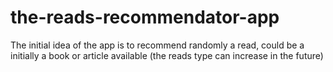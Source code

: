 # the-reads-recommendator-app
The initial idea of the app is to recommend randomly a read, could be a initially a book or article available (the reads type can increase in the future)
